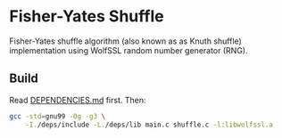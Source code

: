 # Fisher-Yates Shuffle
Fisher-Yates shuffle algorithm (also known as as Knuth shuffle) implementation
using WolfSSL random number generator (RNG).

## Build
Read [DEPENDENCIES.md](DEPENDENCIES.md) first. Then:
```bash
gcc -std=gnu99 -Og -g3 \
    -I./deps/include -L./deps/lib main.c shuffle.c -l:libwolfssl.a
```
